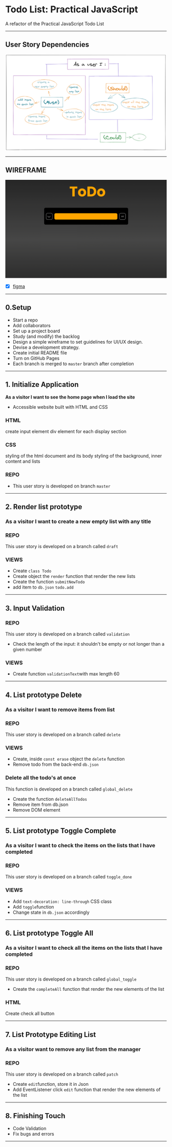 # Todo List: Practical JavaScript

A refactor of the Practical JavaScript Todo List

---

## User Story Dependencies

![Story Dependency Diagram](https://github.com/AnisyaPurnama/todolist-manager-group1/blob/main/planning/diagram.png?raw=true)

---

## WIREFRAME

![wireframe](https://github.com/AnisyaPurnama/todolist-manager-group1/blob/main/planning/ToDo.png?raw=true)
- [x] [figma](https://www.figma.com/file/J2joFLzByJPvCyLOptO4Y8/ToDo?node-id=0%3A1)

---

## 0.Setup

- Start a repo
- Add collaborators
- Set up a project board
- Study (and modify) the backlog
- Design a simple wireframe to set guidelines for UI/UX design.
- Devise a development strategy.
- Create initial README file
- Turn on GitHub Pages
- Each branch is merged to `master` branch after completion

---

## 1. Initialize Application

**As a visitor I want to see the home page when I load the site**

- Accessible website built with HTML and CSS

### HTML
create input element
div element for each display section

### CSS
styling of the html document and its body
styling of the background, inner content and lists

### REPO
- This user story is developed on branch `master`

___
## 2. Render list prototype

### As a visitor I want to create a new empty list with any title

### REPO
This user story is developed on a branch called `draft`

### VIEWS

- Create `class Todo`
- Create object the `render` function that render the new lists
- Create the function `submitNewTodo`
- add item to `db.json` `todo.add`

___

## 3. Input Validation

### REPO
This user story is developed on a branch called `validation`

- Check the length of the input: it shouldn't be empty or not longer than a given number

### VIEWS

- Create function `validationText`with max length 60

---
## 4. List prototype Delete

### As a visitor I want to remove items from list
### REPO
This user story is developed on a branch called `delete`

### VIEWS

- Create, inside `const erase` object the `delete` function
- Remove todo from the back-end `db.json`

### Delete all the todo's at once
This function is developed on a branch called `global_delete`

- Create the function `deleteAllTodos`
- Remove item from db.json
- Remove DOM element

---
## 5. List prototype Toggle Complete

### As a visitor I want to check the items on the lists that I have completed
### REPO
This user story is developed on a branch called `toggle_done`
### VIEWS
- Add `text-decoration: line-through` CSS class
- Add `toggle`function
- Change state in `db.json` accordingly

---

## 6. List prototype Toggle All

### As a visitor I want to check all the items on the lists that I have completed

### REPO
This user story is developed on a branch called `global_toggle`

- Create the `completeAll` function that render the new elements of the list
### HTML
Create check all button

---
## 7. List Prototype Editing List

### As a visitor want to remove any list from the manager
### REPO
This user story is developed on a branch called `patch`

- Create `edit`function, store it in Json
- Add EventListener click `edit` function that render the new elements of the list

---

## 8. Finishing Touch

- Code Validation
- Fix bugs and errors

---
